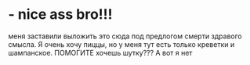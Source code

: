 # - nice ass bro!!!
меня заставили выложить это сюда под предлогом смерти здравого смысла. Я очень хочу пиццы, но у меня тут есть только креветки и шампанское. ПОМОГИТЕ
хочешь шутку???
А вот я нет
